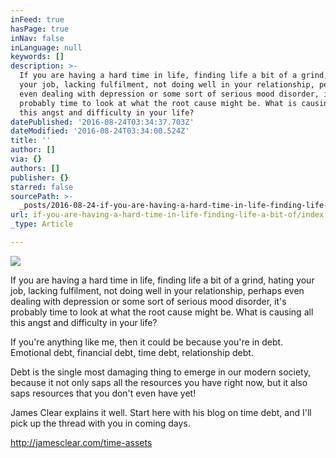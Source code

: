 ```yaml
---
inFeed: true
hasPage: true
inNav: false
inLanguage: null
keywords: []
description: >-
  If you are having a hard time in life, finding life a bit of a grind, hating
  your job, lacking fulfilment, not doing well in your relationship, perhaps
  even dealing with depression or some sort of serious mood disorder, it's
  probably time to look at what the root cause might be. What is causing all
  this angst and difficulty in your life?
datePublished: '2016-08-24T03:34:37.703Z'
dateModified: '2016-08-24T03:34:00.524Z'
title: ''
author: []
via: {}
authors: []
publisher: {}
starred: false
sourcePath: >-
  _posts/2016-08-24-if-you-are-having-a-hard-time-in-life-finding-life-a-bit-of.md
url: if-you-are-having-a-hard-time-in-life-finding-life-a-bit-of/index.html
_type: Article

---
```

![](https://the-grid-user-content.s3-us-west-2.amazonaws.com/1ccdf825-014e-42a6-b7ac-ad00ca9490da.png)

If you are having a hard time in life, finding life a bit of a grind, hating your job, lacking fulfilment, not doing well in your relationship, perhaps even dealing with depression or some sort of serious mood disorder, it's probably time to look at what the root cause might be. What is causing all this angst and difficulty in your life?

If you're anything like me, then it could be because you're in debt. Emotional debt, financial debt, time debt, relationship debt.

Debt is the single most damaging thing to emerge in our modern society, because it not only saps all the resources you have right now, but it also saps resources that you don't even have yet!

James Clear explains it well. Start here with his blog on time debt, and I'll pick up the thread with you in coming days.

http://jamesclear.com/time-assets